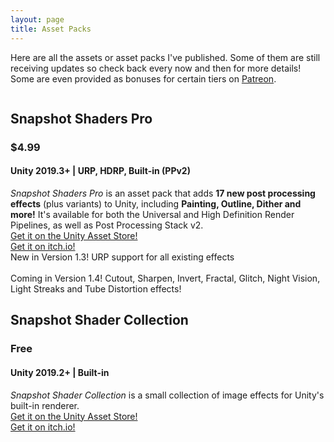 ```yaml
---
layout: page
title: Asset Packs
---
```


Here are all the assets or asset packs I've published. Some of them are still receiving updates so check back every now and then for more details! Some are even provided as bonuses for certain tiers on [Patreon](https://www.patreon.com/danielilett).

<div class="posts-list" markdown="0">
    <article class="post-preview">
        <div class="row nopadding">
            <div class="col-lg-12 col-md-12 nopadding">
                <div class="col-lg-6 col-md-12 nopadding">
                    <a href="https://assetstore.unity.com/packages/vfx/shaders/fullscreen-camera-effects/snapshot-shaders-pro-160556">
                        <img data-src="/img/assets/snapshot-pro.jpg" class="post-bigimg lazyload"/>
                    </a>
                </div>
                <div class="col-lg-6 col-md-12 nopadding post-info">
                    <h2 class="post-title">
                        Snapshot Shaders Pro
                    </h2>
                    <h3 class="post-subtitle">
                        $4.99
                    </h3>
                    <h4>
                        Unity 2019.3+ | URP, HDRP, Built-in (PPv2)
                    </h4>
                    <div>
                        <i>Snapshot Shaders Pro</i> is an asset pack that adds <b>17 new post processing effects</b> (plus variants) to Unity, including <b>Painting, Outline, Dither and more!</b> It's available for both the Universal and High Definition Render Pipelines, as well as Post Processing Stack v2.
                    </div>
                    <div class="asset-btn">
                        <a href="https://assetstore.unity.com/packages/vfx/shaders/fullscreen-camera-effects/snapshot-shaders-pro-160556" class="btn btn-default" role="button">
                            <i class="fab fa-unity"></i>Get it on the Unity Asset Store!
                        </a>
                    </div>
                    <div class="asset-btn">
                        <a href="https://danielilett.itch.io/snapshot-shaders-pro-hdrp" class="btn btn-default" role="button">
                            <i class="fab fa-itch-io"></i>Get it on itch.io!
                        </a>
                    </div>
                </div>
            </div>
            <div class="col-lg-12 col-md-12 nopadding">
                <div><span class="label label-primary">New in Version 1.3!</span> URP support for all existing effects</div> <br/>
                <div><span class="label label-success">Coming in Version 1.4!</span> Cutout, Sharpen, Invert, Fractal, Glitch, Night Vision, Light Streaks and Tube Distortion effects!</div>
            </div>
        </div>
    </article>
    <article class="post-preview">
        <div class="row nopadding">
            <div class="col-lg-6 col-md-12 nopadding">
                <a href="https://assetstore.unity.com/packages/vfx/shaders/fullscreen-camera-effects/snapshot-shader-collection-146666">
                    <img data-src="/img/assets/snapshot-free.jpg" class="post-bigimg lazyload"/>
                </a>
            </div>
            <div class="col-lg-6 col-md-12 nopadding post-info">
                <h2 class="post-title">
                    Snapshot Shader Collection
                </h2>
                <h3 class="post-subtitle">
                    Free
                </h3>
                <h4>
                        Unity 2019.2+ | Built-in
                    </h4>
                <div>
                    <i>Snapshot Shader Collection</i> is a small collection of image effects for Unity's built-in renderer.
                </div>
                <div class="asset-btn">
                    <a href="https://assetstore.unity.com/packages/vfx/shaders/fullscreen-camera-effects/snapshot-shader-collection-146666" class="btn btn-default" role="button">
                        <i class="fab fa-unity"></i>Get it on the Unity Asset Store!
                    </a>
                </div>
                <div class="asset-btn">
                    <a href="https://danielilett.itch.io/snapshot-shader-collection" class="btn btn-default" role="button">
                        <i class="fab fa-itch-io"></i>Get it on itch.io!
                    </a>
                </div>
            </div>
        </div>
    </article>
</div>
